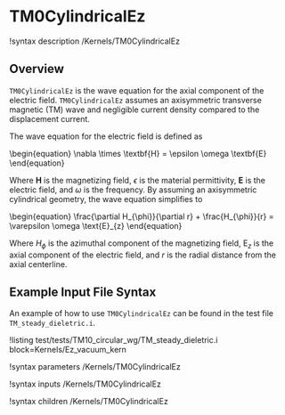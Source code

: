 # TM0CylindricalEz

!syntax description /Kernels/TM0CylindricalEz

## Overview

`TM0CylindricalEz` is the wave equation for the axial component of the electric field. `TM0CylindricalEz` assumes an axisymmetric transverse magnetic (TM) wave and negligible current density compared to the displacement current.

The wave equation for the electric field is defined as

\begin{equation}
  \nabla \times \textbf{H} = \epsilon \omega \textbf{E}
\end{equation}

Where $\textbf{H}$ is the magnetizing field, $\epsilon$ is the material permittivity, $\textbf{E}$ is the electric field, and $\omega$ is the frequency. By assuming an axisymmetric cylindrical geometry, the wave equation simplifies to

\begin{equation}
  \frac{\partial H_{\phi}}{\partial r} + \frac{H_{\phi}}{r}  = \varepsilon \omega \text{E}_{z}
\end{equation}

Where $H_{\phi}$ is the azimuthal component of the magnetizing field, $\text{E}_{z}$ is the axial component of the electric field, and $r$ is the radial distance from the axial centerline.

## Example Input File Syntax

An example of how to use `TM0CylindricalEz` can be found in the test file `TM_steady_dieletric.i`.

!listing test/tests/TM10_circular_wg/TM_steady_dieletric.i block=Kernels/Ez_vacuum_kern

!syntax parameters /Kernels/TM0CylindricalEz

!syntax inputs /Kernels/TM0CylindricalEz

!syntax children /Kernels/TM0CylindricalEz
